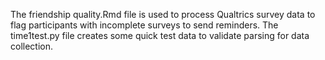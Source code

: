 The friendship quality.Rmd file is used to process Qualtrics survey data to flag participants with incomplete surveys to send reminders. The time1test.py file creates some quick test data to validate parsing for data collection.
